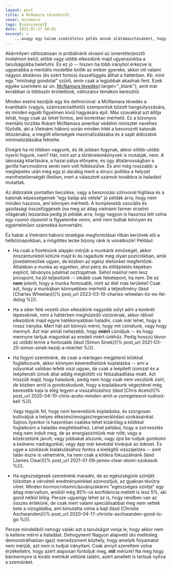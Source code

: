 ```yaml
---
layout: post
title: A McNamara tévedésről
cover: mcnamara
tags: [szösszenet]
date: 2023-07-27 00:01
excerpt: >
    ...avagy egy halom szemléletes példa annak alátámasztásaként, hogy nem minden számít, ami könnyen mérhető -- és hogy nem minden könnyen mérhető, ami számít!
---
```


Akármilyen változatosan is próbálnánk olvasni az ismeretterjesztő irodalmon belül, előbb vagy utóbb elkezdünk majd ugyanazokba a tanulságokba belefutni.
És ez jó -- hiszen ha több irányból érkezve is ugyanabba a mentális modellbe botlik az ember gyereke, akkor ott valami nagyon általános (és ezért fontos) összefüggés állhat a háttérben.
Kb. mint egy "minőségi gondolat" szűrő, amin csak a legjobbak akadnak fent.
Ezek egyike szerintem az ún. [McNamara tévedés](https://en.wikipedia.org/wiki/McNamara_fallacy){:target="_blank"}, amit már korábban is többször érintettünk, változatos témákon keresztül.

Minden esetre kezdjük egy kis definícióval: a McNamara tévedés a kvantitatív (vagyis, számszerűsíthető) szempontok túlzott hangsúlyozására, és minden egyéb figyelmen kívül hagyására épít.
Más szavakkal azt állítja tehát, hogy csak az lehet fontos, ami konkrétan mérhető.
Ez a bizonyos mentális torzítás Robert McNamara amerikai védelmi miniszter nevéhez fűződik, aki a Vietnámi háború során minden hitét a besorozott katonák létszámába, a megölt ellenségek maximalizálásába és a saját áldozatok minimalizálásába fektette.

Elvégre ha mi többen vagyunk, és ők jobban fogynak, akkor előbb-utóbb nyerni fogunk, nem?
Hát, mint azt a történelemkönyvek is mutatják, nem.
A lakosság kitartására, a hazai pálya előnyére, és úgy általánosságban a *gerilla* harcmodorra senki nem volt felkészülve.
És ami még rosszabb: a meglepetés után még egy jó darabig ment a strucc politika a helyzet menthetetlenségét illetően, mert a választott számok továbbra is haladást mutattak.

Az áldozatok pontatlan becslése, vagy a besorozási színvonal hígítása és a katonák képességeinek "egy kalap alá vétele" jó példák arra, hogy nem minden hasznos, ami könnyen mérhető.
A komplexebb szociális és gazdasági összefüggések (na meg az átlag vietnámi farmer érzelmi világának) leszarása pedig jó példák arra, hogy nagyon is hasznos lett volna egy csomó olyasmit is figyelembe venni, amit nem tudtak könnyen és egyértelműen számokká konvertálni.

És habár a Vietnámi háború stratégiai megfontolásai ritkán kerülnek elő a hétköznapokban, a mögöttes lecke bizony ránk is vonatkozik!
Például:

- Ha csak a fizetésünk alapján mérjük a munkánk minőségét, akkor önszántunkból kötünk majd ki és ragadunk meg olyan pozíciókban, amik jövedelmezőek ugyan, de közben az egész életünket megfertőzik.
  Általában a munka az egyetlen, ahol pénz és előléptetés képében explicit, látványos jutalmat osztogatnak.
  Sehol máshol nem lesz pirospont, ha jól teljesítünk -- inkább csak feketepont, ha nem.
  De ez **nem** jelenti, hogy a munka fontosabb, mint az élet más területei!
  Csak azt, hogy a munkában könnyebben mérhető a teljesítmény (lásd [Charles Wheelan]({% post_url 2023-03-10-charles-wheelan-tiz-es-fel-dolog %})).

- Ha a siker felé vezető úton elkezdünk nagyobb súlyt adni a konkrét lépéseknek, mint a háttérben meghúzódó víziónknak, akkor idővel elkezdünk majd egyre hatékonyabban haladni, csak már lehet, hogy a rossz irányba.
  Mert hát azt könnyű mérni, hogy mit csinálunk, vagy hogy mennyit.
  Azt már annál nehezebb, hogy **miért** csináljuk -- és hogy mennyire tartjuk magunkat az eredeti miért-ünkhöz.
  Pedig hosszú távon az utóbbi lenne a fontosabb (lásd [Simon Sinek]({% post_url 2021-03-20-simon-sinek-kezdj-a-mierttel %})).

- Ha fogyni szeretnénk, de csak a mérlegen megjelenő kilókkal foglalkozunk, akkor könnyen keveredhetünk koplalásba -- ami a súlyunkat valóban lefelé viszi ugyan, de csak a leépített izomzat és a leépítendő izmok által addig megkötött víz felszabadítása miatt.
  Azt hisszük majd, hogy haladunk, pedig nem hogy csak nem vesztünk zsírt, de közben arról is gondoskodunk, hogy a koplalásunk végeztével még kevesebb kaja is elég legyen a visszahízáshoz (lásd [Chris Aceto]({% post_url 2020-04-10-chris-aceto-minden-amit-a-zsiregetesrol-tudnod-kell %})).
  
  Vagy tegyük fel, hogy *nem* keveredünk koplalásba, és szorgosan kultiváljuk a helyes étkezési/mozgási/regenerálódási szokásainkat.
  Sajnos ilyenkor is hasonlóan csalóka lehet kizárólag a kilókkal foglalkozni a haladás megítéléséhez.
  Lehet például, hogy a zsírvesztés még nem indult meg, de az energiaszintünk már nőtt; vagy a közérzetünk javult; vagy jobbakat alszunk; vagy újra be tudjuk gombolni a kedvenc nadrágunkat; vagy épp már kevésbé kívánjuk az édeset.
  És ugye a szokások kialakulásához fontos a kielégítő visszajelzés -- amit talán 
  észre is vehetnénk, ha nem csak a kilókra fókuszálnánk (lásd [James Clear]({% post_url 2021-01-09-james-clear-atomi-szokasok %})).

- Ha egészségesek szeretnénk maradni, de az egészségünk szintjét túlzottan a vérvételi eredményeinkkel azonosítjuk, az gyakran tévútra vihet.
  Minden hormon/vitamin/ásvány/akármi "egészséges szintje" egy átlag intervallum, amiből még 95%-os konfidencia mellett is lesz 5%, aki gond nélkül kilóg.
  Persze ugyanígy lehet az is, hogy rendben van az összes értékünk, de csak mert valami speciálisabbat meg nem vettek bele a vizsgálatba, ami kimutatta volna a bajt (lásd [Christie Aschwanden]({% post_url 2020-04-17-christie-aschwanden-good-to-go %})).

Persze mindebből nehogy valaki azt a tanulságot vonja le, hogy akkor nem is kellene mérni a haladást.
Dehogynem!
Nagyon alapvető (és mellesleg demonstrálhatóan igaz) menedzsment közhely, hogy amelyik folyamatot nem mérjük, azt nem is tudjuk irányítani.
Csak annyit szerettem volna érzékeltetni, hogy azért alaposan fontoljuk meg, **mit** mérünk!
Na meg hogy bármennyire is kiváló metrikát véltünk találni, azért amellett is tartsuk nyitva a szemünket.
